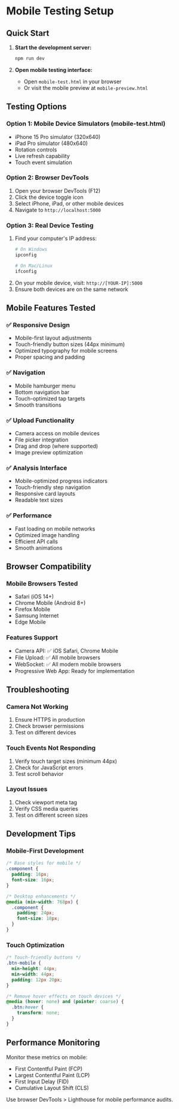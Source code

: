 # Mobile Testing Setup

## Quick Start

1. **Start the development server:**
   ```bash
   npm run dev
   ```

2. **Open mobile testing interface:**
   - Open `mobile-test.html` in your browser
   - Or visit the mobile preview at `mobile-preview.html`

## Testing Options

### Option 1: Mobile Device Simulators (mobile-test.html)
- iPhone 15 Pro simulator (320x640)
- iPad Pro simulator (480x640)
- Rotation controls
- Live refresh capability
- Touch event simulation

### Option 2: Browser DevTools
1. Open your browser DevTools (F12)
2. Click the device toggle icon
3. Select iPhone, iPad, or other mobile devices
4. Navigate to `http://localhost:5000`

### Option 3: Real Device Testing
1. Find your computer's IP address:
   ```bash
   # On Windows
   ipconfig
   
   # On Mac/Linux
   ifconfig
   ```
2. On your mobile device, visit: `http://[YOUR-IP]:5000`
3. Ensure both devices are on the same network

## Mobile Features Tested

### ✅ Responsive Design
- Mobile-first layout adjustments
- Touch-friendly button sizes (44px minimum)
- Optimized typography for mobile screens
- Proper spacing and padding

### ✅ Navigation
- Mobile hamburger menu
- Bottom navigation bar
- Touch-optimized tap targets
- Smooth transitions

### ✅ Upload Functionality
- Camera access on mobile devices
- File picker integration
- Drag and drop (where supported)
- Image preview optimization

### ✅ Analysis Interface
- Mobile-optimized progress indicators
- Touch-friendly step navigation
- Responsive card layouts
- Readable text sizes

### ✅ Performance
- Fast loading on mobile networks
- Optimized image handling
- Efficient API calls
- Smooth animations

## Browser Compatibility

### Mobile Browsers Tested
- Safari (iOS 14+)
- Chrome Mobile (Android 8+)
- Firefox Mobile
- Samsung Internet
- Edge Mobile

### Features Support
- Camera API: ✅ iOS Safari, Chrome Mobile
- File Upload: ✅ All mobile browsers
- WebSocket: ✅ All modern mobile browsers
- Progressive Web App: Ready for implementation

## Troubleshooting

### Camera Not Working
1. Ensure HTTPS in production
2. Check browser permissions
3. Test on different devices

### Touch Events Not Responding
1. Verify touch target sizes (minimum 44px)
2. Check for JavaScript errors
3. Test scroll behavior

### Layout Issues
1. Check viewport meta tag
2. Verify CSS media queries
3. Test on different screen sizes

## Development Tips

### Mobile-First Development
```css
/* Base styles for mobile */
.component {
  padding: 16px;
  font-size: 16px;
}

/* Desktop enhancements */
@media (min-width: 768px) {
  .component {
    padding: 24px;
    font-size: 18px;
  }
}
```

### Touch Optimization
```css
/* Touch-friendly buttons */
.btn-mobile {
  min-height: 44px;
  min-width: 44px;
  padding: 12px 20px;
}

/* Remove hover effects on touch devices */
@media (hover: none) and (pointer: coarse) {
  .btn:hover {
    transform: none;
  }
}
```

## Performance Monitoring

Monitor these metrics on mobile:
- First Contentful Paint (FCP)
- Largest Contentful Paint (LCP)
- First Input Delay (FID)
- Cumulative Layout Shift (CLS)

Use browser DevTools > Lighthouse for mobile performance audits.